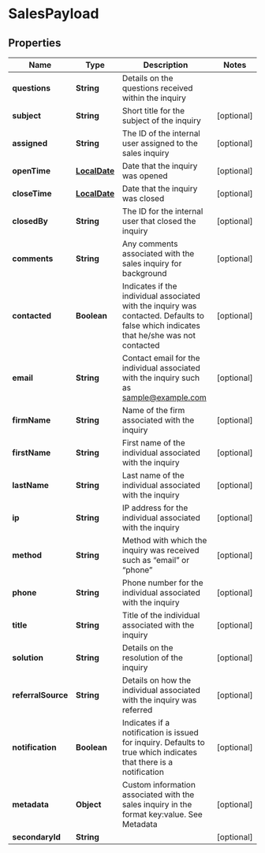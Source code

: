
# SalesPayload

## Properties
Name | Type | Description | Notes
------------ | ------------- | ------------- | -------------
**questions** | **String** | Details on the questions received within the inquiry | 
**subject** | **String** | Short title for the subject of the inquiry |  [optional]
**assigned** | **String** | The ID of the internal user assigned to the sales inquiry |  [optional]
**openTime** | [**LocalDate**](LocalDate.md) | Date that the inquiry was opened |  [optional]
**closeTime** | [**LocalDate**](LocalDate.md) | Date that the inquiry was closed |  [optional]
**closedBy** | **String** | The ID for the internal user that closed the inquiry |  [optional]
**comments** | **String** | Any comments associated with the sales inquiry for background |  [optional]
**contacted** | **Boolean** | Indicates if the individual associated with the inquiry was contacted. Defaults to false which indicates that he/she was not contacted |  [optional]
**email** | **String** | Contact email for the individual associated with the inquiry such as sample@example.com |  [optional]
**firmName** | **String** | Name of the firm associated with the inquiry |  [optional]
**firstName** | **String** | First name of the individual associated with the inquiry |  [optional]
**lastName** | **String** | Last name of the individual associated with the inquiry |  [optional]
**ip** | **String** | IP address for the individual associated with the inquiry |  [optional]
**method** | **String** | Method with which the inquiry was received such as “email” or “phone” |  [optional]
**phone** | **String** | Phone number for the individual associated with the inquiry |  [optional]
**title** | **String** | Title of the individual associated with the inquiry |  [optional]
**solution** | **String** | Details on the resolution of the inquiry |  [optional]
**referralSource** | **String** | Details on how the individual associated with the inquiry was referred |  [optional]
**notification** | **Boolean** | Indicates if a notification is issued for inquiry. Defaults to true which indicates that there is a notification |  [optional]
**metadata** | **Object** | Custom information associated with the sales inquiry in the format key:value. See Metadata |  [optional]
**secondaryId** | **String** |  |  [optional]



